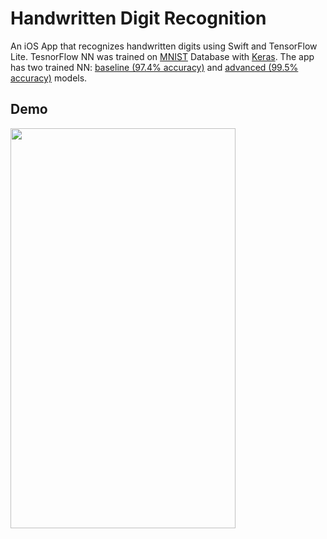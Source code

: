 # Handwritten Digit Recognition
An iOS App that recognizes handwritten digits using Swift and TensorFlow Lite. TesnorFlow NN was trained on [MNIST](http://yann.lecun.com/exdb/mnist/) Database with [Keras](https://keras.io/). The app has two trained NN: [baseline (97.4% accuracy)](https://github.com/sevakon/handwritten-digits-recognition/blob/master/PythonScript/mnist_baseline_model.py) and [advanced (99.5% accuracy)](https://github.com/sevakon/handwritten-digits-recognition/blob/master/PythonScript/mnist_advanced_model.py) models.

## Demo
<img src="https://github.com/sevakon/handwritten-digits-recognition/blob/master/demo.gif" width="360" height="640">

